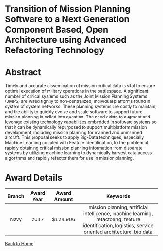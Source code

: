 
Transition of Mission Planning Software to a Next Generation Component Based, Open Architecture using Advanced Refactoring Technology
=====================================================================================================================================

# Abstract


Timely and accurate dissemination of mission critical data is vital to ensure optimal execution of military operations in the battlespace. A significant number of critical systems  such as the Joint Mission Planning Systems (JMPS)  are wired tightly to non-centralized, individual platforms found in system of system networks. These planning systems are costly to maintain, and the ability to quickly evolve and scale software to support future mission planning is called into question. The need exists to augment and leverage existing technology capabilities embedded in software systems so that it can be dynamically repurposed to support multiplatform mission development, including mission planning for manned and unmanned aircraft. This proposal seeks to apply Big-Data techniques, especially Machine Learning coupled with Feature Identification, to the problem of rapidly obtaining critical mission planning information from disparate systems by utilizing machine learning to dynamically harvest data access algorithms and rapidly refactor them for use in mission planning.  

# Award Details

|Branch|Award Year|Award Amount|Keywords|
| :---: | :---: | :---: | :---: |
|Navy|2017|$124,906|mission planning, artificial intelligence, machine learning, refactoring, feature identification, logistics, service oriented architecture, big data|
  
  


[Back to Home](https://github.com/chrischow/dod_sbir_awards#1936)